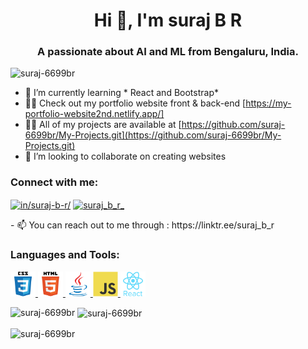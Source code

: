 <h1 align="center">Hi 👋, I'm suraj B R</h1>
<h3 align="center">A passionate about AI and ML from Bengaluru, India.</h3>




  <p align="left"> <img src="https://komarev.com/ghpvc/?username=suraj-6699br&label=Profile%20views&color=0e75b6&style=flat" alt="suraj-6699br" /> </p>

- 🌱 I’m currently learning * React and Bootstrap*
- 👨‍💻 Check out my portfolio website front & back-end [https://my-portfolio-website2nd.netlify.app/]
- 👨‍💻 All of my projects are available at [https://github.com/suraj-6699br/My-Projects.git](https://github.com/suraj-6699br/My-Projects.git)
- 💞️ I’m looking to collaborate on creating websites
 
<h3 align="left">Connect with me:</h3>
<p align="left">
<a href="https://linkedin.com/in/in/suraj-b-r/" target="blank"><img align="center" src="https://raw.githubusercontent.com/rahuldkjain/github-profile-readme-generator/master/src/images/icons/Social/linked-in-alt.svg" alt="in/suraj-b-r/" height="30" width="40" /></a>
<a href="https://instagram.com/suraj_b_r_" target="blank"><img align="center" src="https://raw.githubusercontent.com/rahuldkjain/github-profile-readme-generator/master/src/images/icons/Social/instagram.svg" alt="suraj_b_r_" height="30" width="40" /></a>
</p> - 📫 You can reach out to me through : https://linktr.ee/suraj_b_r

<h3 align="left">Languages and Tools:</h3>
<p align="left"> <a href="https://www.w3schools.com/css/" target="_blank" rel="noreferrer"> <img src="https://raw.githubusercontent.com/devicons/devicon/master/icons/css3/css3-original-wordmark.svg" alt="css3" width="40" height="40"/> </a> <a href="https://www.w3.org/html/" target="_blank" rel="noreferrer"> <img src="https://raw.githubusercontent.com/devicons/devicon/master/icons/html5/html5-original-wordmark.svg" alt="html5" width="40" height="40"/> </a> <a href="https://www.java.com" target="_blank" rel="noreferrer"> <img src="https://raw.githubusercontent.com/devicons/devicon/master/icons/java/java-original.svg" alt="java" width="40" height="40"/> </a> <a href="https://developer.mozilla.org/en-US/docs/Web/JavaScript" target="_blank" rel="noreferrer"> <img src="https://raw.githubusercontent.com/devicons/devicon/master/icons/javascript/javascript-original.svg" alt="javascript" width="40" height="40"/> </a> <a href="https://reactjs.org/" target="_blank" rel="noreferrer"> <img src="https://raw.githubusercontent.com/devicons/devicon/master/icons/react/react-original-wordmark.svg" alt="react" width="40" height="40"/> </a> </p>


<p><img align="left" src="https://github-readme-stats.vercel.app/api/top-langs?username=suraj-6699br&show_icons=true&locale=en&layout=compact" alt="suraj-6699br" /></p>

<p>&nbsp;<img align="center" src="https://github-readme-stats.vercel.app/api?username=suraj-6699br&show_icons=true&locale=en" alt="suraj-6699br" /></p>

<p><img align="center" src="https://github-readme-streak-stats.herokuapp.com/?user=suraj-6699br&" alt="suraj-6699br" /></p>
